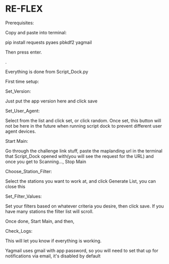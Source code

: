 # RE-FLEX

Prerequisites:

Copy and paste into terminal:

pip install requests pyaes pbkdf2 yagmail

Then press enter.

.

Everything is done from Script_Dock.py

First time setup:

Set_Version:

Just put the app version here and click save

Set_User_Agent:

Select from the list and click set, or click random. Once set, this button will not be here in the future when running script dock to prevent different user agent devices.

Start Main:

Go through the challenge link stuff, paste the maplanding url in the terminal that Script_Dock opened with(you will see the request for the URL) and once you get to Scanning..., Stop Main

Choose_Station_Filter:

Select the stations you want to work at, and click Generate List, you can close this

Set_Filter_Values:

Set your filters based on whatever criteria you desire, then click save. If you have many stations the filter list will scroll.

Once done, Start Main, and then,

Check_Logs:

This will let you know if everything is working.

Yagmail uses gmail with app password, so you will need to set that up for notifications via email, it's disabled by default
